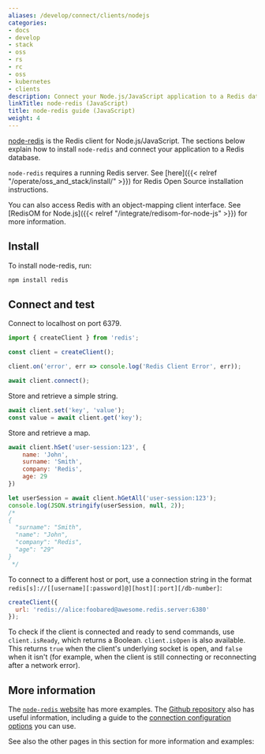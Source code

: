 ```yaml
---
aliases: /develop/connect/clients/nodejs
categories:
- docs
- develop
- stack
- oss
- rs
- rc
- oss
- kubernetes
- clients
description: Connect your Node.js/JavaScript application to a Redis database
linkTitle: node-redis (JavaScript)
title: node-redis guide (JavaScript)
weight: 4
---
```


[node-redis](https://github.com/redis/node-redis) is the Redis client for Node.js/JavaScript.
The sections below explain how to install `node-redis` and connect your application
to a Redis database.

`node-redis` requires a running Redis server. See [here]({{< relref "/operate/oss_and_stack/install/" >}}) for Redis Open Source installation instructions.

You can also access Redis with an object-mapping client interface. See
[RedisOM for Node.js]({{< relref "/integrate/redisom-for-node-js" >}})
for more information.

## Install

To install node-redis, run:

```bash
npm install redis
```

## Connect and test

Connect to localhost on port 6379. 

```js
import { createClient } from 'redis';

const client = createClient();

client.on('error', err => console.log('Redis Client Error', err));

await client.connect();
```

Store and retrieve a simple string.

```js
await client.set('key', 'value');
const value = await client.get('key');
```

Store and retrieve a map.

```js
await client.hSet('user-session:123', {
    name: 'John',
    surname: 'Smith',
    company: 'Redis',
    age: 29
})

let userSession = await client.hGetAll('user-session:123');
console.log(JSON.stringify(userSession, null, 2));
/*
{
  "surname": "Smith",
  "name": "John",
  "company": "Redis",
  "age": "29"
}
 */
```

To connect to a different host or port, use a connection string in the format `redis[s]://[[username][:password]@][host][:port][/db-number]`:

```js
createClient({
  url: 'redis://alice:foobared@awesome.redis.server:6380'
});
```
To check if the client is connected and ready to send commands, use `client.isReady`, which returns a Boolean. `client.isOpen` is also available. This returns `true` when the client's underlying socket is open, and `false` when it isn't (for example, when the client is still connecting or reconnecting after a network error).

## More information

The [`node-redis` website](https://redis.js.org/) has more examples.
The [Github repository](https://github.com/redis/node-redis) also has useful
information, including a guide to the
[connection configuration options](https://github.com/redis/node-redis/blob/master/docs/client-configuration.md) you can use.

See also the other pages in this section for more information and examples:
